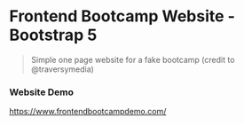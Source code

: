 # Frontend Bootcamp Website - Bootstrap 5

> Simple one page website for a fake bootcamp (credit to @traversymedia)

### Website Demo
https://www.frontendbootcampdemo.com/